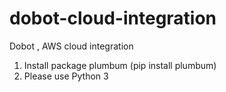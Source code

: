 # dobot-cloud-integration
Dobot , AWS cloud integration

1.  Install package plumbum (pip install plumbum)
2.  Please use Python 3
